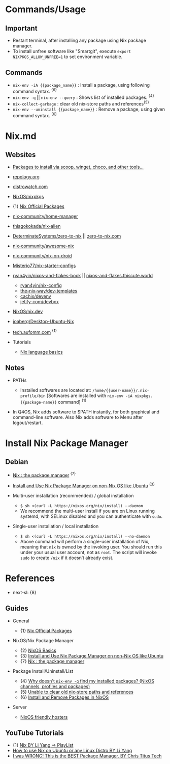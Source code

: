 # Commands/Usage

## Important

* Restart terminal, after installing any package using Nix package manager.
* To install unfree software like "Smartgit", execute `export NIXPKGS_ALLOW_UNFREE=1` to set environment variable.

## Commands

* `nix-env -iA {{package_name}}` : Install a package, using following command syntax. <sup>{6}</sup>
* `nix-env -q` || `nix-env --query` : Shows list of installed packages. <sup>{4}</sup>
* `nix-collect-garbage` : clear old nix-store paths and references<sup>{5}</sup>
* `nix-env --uninstall {{package_name}}` : Remove a package, using given command syntax. <sup>{6}</sup>

# Nix.md

## Websites

* [Packages to install via scoop, winget, choco, and other tools...](https://gist.github.com/mikepruett3/7ca6518051383ee14f9cf8ae63ba18a7)
* [repology.org](https://repology.org/)
* [distrowatch.com](https://distrowatch.com/)

* [NixOS/nixpkgs](https://github.com/NixOS/nixpkgs)
* {1} [Nix Official Packages](https://search.nixos.org/packages)
* [nix-community/home-manager](https://github.com/nix-community/home-manager)
* [thiagokokada/nix-alien](https://github.com/thiagokokada/nix-alien)
* [DeterminateSystems/zero-to-nix](https://github.com/DeterminateSystems/zero-to-nix) || [zero-to-nix.com](https://zero-to-nix.com/)
* [nix-community/awesome-nix](https://github.com/nix-community/awesome-nix)
* [nix-community/nix-on-droid](https://github.com/nix-community/nix-on-droid)
* [Misterio77/nix-starter-configs](https://github.com/Misterio77/nix-starter-configs)
* [ryan4yin/nixos-and-flakes-book](https://github.com/ryan4yin/nixos-and-flakes-book) || [nixos-and-flakes.thiscute.world](https://nixos-and-flakes.thiscute.world/)
  * [ryan4yin/nix-config](https://github.com/ryan4yin/nix-config)
  * [the-nix-way/dev-templates](https://github.com/the-nix-way/dev-templates)
  * [cachix/devenv](https://github.com/cachix/devenv)
  * [jetify-com/devbox](https://github.com/jetify-com/devbox)
* [NixOS/nix.dev](https://github.com/nixos/nix.dev)
* [joaberg/Desktop-Ubuntu-Nix](https://github.com/joaberg/Desktop-Ubuntu-Nix)
* [tech.aufomm.com](https://tech.aufomm.com/) <sup>{1}</sup>

* Tutorials
  * [Nix language basics](https://nix.dev/tutorials/nix-language.html)

## Notes

* PATHs
  * Installed softwares are located at: `/home/{{user-name}}/.nix-profile/bin` [Softwares are installed with `nix-env -iA nixpkgs.{{package-name}}` command] <sup>{1}</sup>

* In Q4OS, Nix adds software to $PATH instantly, for both graphical and command-line software. Also Nix adds software to Menu after logout/restart.

# Install Nix Package Manager

## Debian

* [Nix : the package manager](https://nixos.org/download/) <sup>{7}</sup>
* [Install and Use Nix Package Manager on non-Nix OS like Ubuntu](https://itsfoss.com/ubuntu-install-nix-package-manager/) <sup>{3}</sup>

* Multi-user installation (recommended) / global installation
  * `$ sh <(curl -L https://nixos.org/nix/install) --daemon`
  * We recommend the multi-user install if you are on Linux running systemd, with SELinux disabled and you can authenticate with `sudo`.

* Single-user installation / local installation
  * `$ sh <(curl -L https://nixos.org/nix/install) --no-daemon`
  * Above command will perform a single-user installation of Nix, meaning that `nix` is owned by the invoking user. You should run this under your usual user account, not as `root`. The script will invoke `sudo` to create `/nix` if it doesn’t already exist.

# References

* next-sl: {8}

## Guides

* General
  * {1} [Nix Official Packages](https://search.nixos.org/packages)
  
* NixOS/Nix Package Manager
  * {2} [NixOS Basics](https://itsfoss.com/tag/nix-os/)
  * {3} [Install and Use Nix Package Manager on non-Nix OS like Ubuntu](https://itsfoss.com/ubuntu-install-nix-package-manager/)
  * {7} [Nix : the package manager](https://nixos.org/download/)

* Package Install/Uninstall/List
  * {4} [Why doesn't `nix-env -q` find my installed packages? (NixOS channels, profiles and packages)](https://stackoverflow.com/questions/47953868/why-doesnt-nix-env-q-find-my-installed-packages-nixos-channels-profiles-a)
  * {5} [Unable to clear old nix-store paths and references](https://www.reddit.com/r/NixOS/comments/15bjqrw/unable_to_clear_old_nixstore_paths_and_references/)
  * {6} [Install and Remove Packages in NixOS](https://itsfoss.com/nixos-package-management/)

* Server
  * [NixOS friendly hosters](https://nixos.wiki/wiki/NixOS_friendly_hosters)

## YouTube Tutorials
  
* {1} [Nix BY Li Yang => PlayList](https://www.youtube.com/playlist?list=PLLvdqTlFTmuKsiyAI8Q9FgHP4mY0ktPVq)
* [How to use Nix on Ubuntu or any Linux Distro BY Li Yang](https://www.youtube.com/watch?v=5Dd7rQPNDT8)
* [I was WRONG! This is the BEST Package Manager. BY Chris Titus Tech](https://www.youtube.com/watch?v=Ty8C2B910EI)
